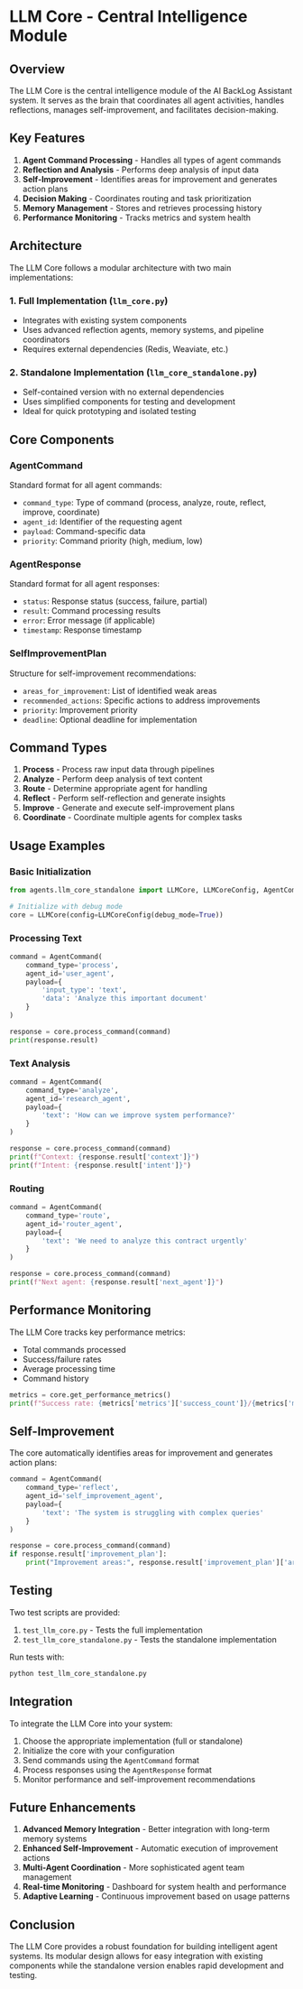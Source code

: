 

# LLM Core - Central Intelligence Module

## Overview

The LLM Core is the central intelligence module of the AI BackLog Assistant system. It serves as the brain that coordinates all agent activities, handles reflections, manages self-improvement, and facilitates decision-making.

## Key Features

1. **Agent Command Processing** - Handles all types of agent commands
2. **Reflection and Analysis** - Performs deep analysis of input data
3. **Self-Improvement** - Identifies areas for improvement and generates action plans
4. **Decision Making** - Coordinates routing and task prioritization
5. **Memory Management** - Stores and retrieves processing history
6. **Performance Monitoring** - Tracks metrics and system health

## Architecture

The LLM Core follows a modular architecture with two main implementations:

### 1. Full Implementation (`llm_core.py`)

- Integrates with existing system components
- Uses advanced reflection agents, memory systems, and pipeline coordinators
- Requires external dependencies (Redis, Weaviate, etc.)

### 2. Standalone Implementation (`llm_core_standalone.py`)

- Self-contained version with no external dependencies
- Uses simplified components for testing and development
- Ideal for quick prototyping and isolated testing

## Core Components

### AgentCommand
Standard format for all agent commands:
- `command_type`: Type of command (process, analyze, route, reflect, improve, coordinate)
- `agent_id`: Identifier of the requesting agent
- `payload`: Command-specific data
- `priority`: Command priority (high, medium, low)

### AgentResponse
Standard format for all agent responses:
- `status`: Response status (success, failure, partial)
- `result`: Command processing results
- `error`: Error message (if applicable)
- `timestamp`: Response timestamp

### SelfImprovementPlan
Structure for self-improvement recommendations:
- `areas_for_improvement`: List of identified weak areas
- `recommended_actions`: Specific actions to address improvements
- `priority`: Improvement priority
- `deadline`: Optional deadline for implementation

## Command Types

1. **Process** - Process raw input data through pipelines
2. **Analyze** - Perform deep analysis of text content
3. **Route** - Determine appropriate agent for handling
4. **Reflect** - Perform self-reflection and generate insights
5. **Improve** - Generate and execute self-improvement plans
6. **Coordinate** - Coordinate multiple agents for complex tasks

## Usage Examples

### Basic Initialization

```python
from agents.llm_core_standalone import LLMCore, LLMCoreConfig, AgentCommand

# Initialize with debug mode
core = LLMCore(config=LLMCoreConfig(debug_mode=True))
```

### Processing Text

```python
command = AgentCommand(
    command_type='process',
    agent_id='user_agent',
    payload={
        'input_type': 'text',
        'data': 'Analyze this important document'
    }
)

response = core.process_command(command)
print(response.result)
```

### Text Analysis

```python
command = AgentCommand(
    command_type='analyze',
    agent_id='research_agent',
    payload={
        'text': 'How can we improve system performance?'
    }
)

response = core.process_command(command)
print(f"Context: {response.result['context']}")
print(f"Intent: {response.result['intent']}")
```

### Routing

```python
command = AgentCommand(
    command_type='route',
    agent_id='router_agent',
    payload={
        'text': 'We need to analyze this contract urgently'
    }
)

response = core.process_command(command)
print(f"Next agent: {response.result['next_agent']}")
```

## Performance Monitoring

The LLM Core tracks key performance metrics:
- Total commands processed
- Success/failure rates
- Average processing time
- Command history

```python
metrics = core.get_performance_metrics()
print(f"Success rate: {metrics['metrics']['success_count']}/{metrics['metrics']['total_commands']}")
```

## Self-Improvement

The core automatically identifies areas for improvement and generates action plans:

```python
command = AgentCommand(
    command_type='reflect',
    agent_id='self_improvement_agent',
    payload={
        'text': 'The system is struggling with complex queries'
    }
)

response = core.process_command(command)
if response.result['improvement_plan']:
    print("Improvement areas:", response.result['improvement_plan']['areas_for_improvement'])
```

## Testing

Two test scripts are provided:

1. `test_llm_core.py` - Tests the full implementation
2. `test_llm_core_standalone.py` - Tests the standalone implementation

Run tests with:
```bash
python test_llm_core_standalone.py
```

## Integration

To integrate the LLM Core into your system:

1. Choose the appropriate implementation (full or standalone)
2. Initialize the core with your configuration
3. Send commands using the `AgentCommand` format
4. Process responses using the `AgentResponse` format
5. Monitor performance and self-improvement recommendations

## Future Enhancements

1. **Advanced Memory Integration** - Better integration with long-term memory systems
2. **Enhanced Self-Improvement** - Automatic execution of improvement actions
3. **Multi-Agent Coordination** - More sophisticated agent team management
4. **Real-time Monitoring** - Dashboard for system health and performance
5. **Adaptive Learning** - Continuous improvement based on usage patterns

## Conclusion

The LLM Core provides a robust foundation for building intelligent agent systems. Its modular design allows for easy integration with existing components while the standalone version enables rapid development and testing.

